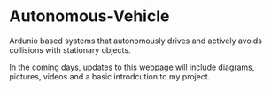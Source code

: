# Autonomous-Vehicle
Ardunio based systems that autonomously drives and actively avoids collisions with stationary objects.

In the coming days, updates to this webpage will include diagrams, pictures, videos and a basic introdcution to my project.
